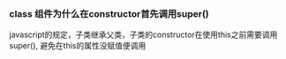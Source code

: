 ### class 组件为什么在constructor首先调用super()

javascript的规定，子类继承父类，子类的constructor在使用this之前需要调用 super(), 避免在this的属性没赋值便调用

